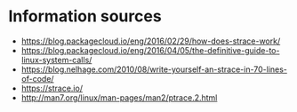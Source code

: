 Information sources
===================

* https://blog.packagecloud.io/eng/2016/02/29/how-does-strace-work/
* https://blog.packagecloud.io/eng/2016/04/05/the-definitive-guide-to-linux-system-calls/
* https://blog.nelhage.com/2010/08/write-yourself-an-strace-in-70-lines-of-code/
* https://strace.io/
* http://man7.org/linux/man-pages/man2/ptrace.2.html

